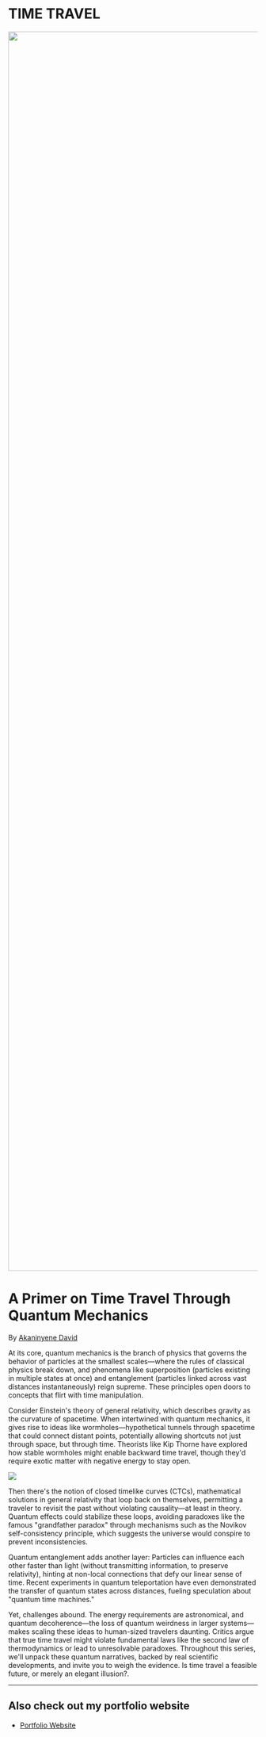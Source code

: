 # TIME TRAVEL

<img src="https://akaninyene.pythonanywhere.com/static/images/pic01.jpg" width="2500">


# A Primer on Time Travel Through Quantum Mechanics

By [Akaninyene David](https://www.linkedin.com/in/akaninyene-udoikono50)

At its core, quantum mechanics is the branch of physics that governs the behavior of particles at the smallest scales—where the rules of classical physics break down, and phenomena like superposition (particles existing in multiple states at once) and entanglement (particles linked across vast distances instantaneously) reign supreme. These principles open doors to concepts that flirt with time manipulation.

Consider Einstein's theory of general relativity, which describes gravity as the curvature of spacetime. When intertwined with quantum mechanics, it gives rise to ideas like wormholes—hypothetical tunnels through spacetime that could connect distant points, potentially allowing shortcuts not just through space, but through time. Theorists like Kip Thorne have explored how stable wormholes might enable backward time travel, though they'd require exotic matter with negative energy to stay open.
 
 <img src="(https://umbc.edu/wp-content/uploads/2023/11/time-travel.jpeg"> 

Then there's the notion of closed timelike curves (CTCs), mathematical solutions in general relativity that loop back on themselves, permitting a traveler to revisit the past without violating causality—at least in theory. Quantum effects could stabilize these loops, avoiding paradoxes like the famous "grandfather paradox" through mechanisms such as the Novikov self-consistency principle, which suggests the universe would conspire to prevent inconsistencies.

Quantum entanglement adds another layer: Particles can influence each other faster than light (without transmitting information, to preserve relativity), hinting at non-local connections that defy our linear sense of time. Recent experiments in quantum teleportation have even demonstrated the transfer of quantum states across distances, fueling speculation about "quantum time machines."

Yet, challenges abound. The energy requirements are astronomical, and quantum decoherence—the loss of quantum weirdness in larger systems—makes scaling these ideas to human-sized travelers daunting. Critics argue that true time travel might violate fundamental laws like the second law of thermodynamics or lead to unresolvable paradoxes.
Throughout this series, we'll unpack these quantum narratives, backed by real scientific developments, and invite you to weigh the evidence. Is time travel a feasible future, or merely an elegant illusion?.

---
## Also check out my portfolio website
- [Portfolio Website](https://akaninyene.pythonanywhere.com)
